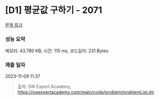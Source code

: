 # [D1] 평균값 구하기 - 2071 

[문제 링크](https://swexpertacademy.com/main/code/problem/problemDetail.do?contestProbId=AV5QRnJqA5cDFAUq) 

### 성능 요약

메모리: 43,780 KB, 시간: 115 ms, 코드길이: 231 Bytes

### 제출 일자

2023-11-09 11:37



> 출처: SW Expert Academy, https://swexpertacademy.com/main/code/problem/problemList.do
